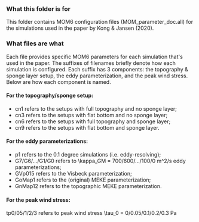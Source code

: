 ### What this folder is for

This folder contains MOM6 configuration files (MOM_parameter_doc.all) for the simulations used in the paper by Kong & Jansen (2020).

### What files are what
Each file provides specific MOM6 parameters for each simulation that's used in the paper. The suffixes of filenames briefly denote how each simulation is configured. Each suffix has 3 components: the topography & sponge layer setup, the eddy parameterization, and the peak wind stress. Below are how each component is named.

#### For the topography/sponge setup:

- cn1 refers to the setups with full topography and no sponge layer;
- cn3 refers to the setups with flat bottom and no sponge layer;
- cn6 refers to the setups with full topography and sponge layer;
- cn9 refers to the setups with flat bottom and sponge layer.

#### For the eddy parameterizations:

- p1 refers to the 0.1 degree simulations (i.e. eddy-resolving);
- G7/G6/.../G1/G0 refers to \kappa_GM = 700/600/.../100/0 m^2/s eddy parameterizations;
- GVp015 refers to the Visbeck parameterization;
- GoMap1 refers to the (original) MEKE parameterization;
- GnMap12 refers to the topographic MEKE parameterization. 

#### For the peak wind stress:

tp0/05/1/2/3 refers to peak wind stress \tau_0 = 0/0.05/0.1/0.2/0.3 Pa

